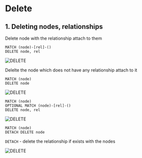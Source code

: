 # Delete

## 1. Deleting nodes, relationships

Delete node with the relationship attach to them

```
MATCH (node)-[rel]-()
DELETE node, rel
```

![DELETE](/img/delete1.png)

Delelte the node which does not have any relationship attach to it

```
MATCH (node)
DELETE node
```

![DELETE](/img/delete2.png)

```
MATCH (node)
OPTIONAL MATCH (node)-[rel]-()
DELETE node, rel
```

![DELETE](/img/delete3.png)

```
MATCH (node)
DETACH DELETE node
```
`DETACH` - delete the relationship if exists with the nodes

![DELETE](/img/delete4.png)